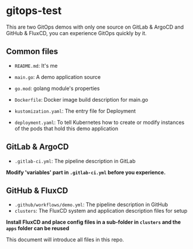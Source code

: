 # gitops-test

This are two GitOps demos with only one source on GitLab & ArgoCD and GitHub & FluxCD, you can experience GitOps quickly by it.

## Common files
- `README.md`: It's me

- `main.go`: 
A demo application source
- `go.mod`: 
golang module's properties
- `Dockerfile`:
Docker image build description for main.go
- `kustomization.yaml`:
The entry file for Deployment
- `deployment.yaml`:
To tell Kubernetes how to create or modify instances of the pods that hold this demo application

## GitLab & ArgoCD

- `.gitlab-ci.yml`:
The pipeline description in GitLab

**Modify 'variables' part in `.gitlab-ci.yml` before you experience.**

## GitHub & FluxCD
- `.github/workflows/demo.yml`:
The pipeline description in GitHub
- `clusters`:
The FluxCD system and application description files for setup

**Install FluxCD and place config files in a sub-folder in `clusters` and the `apps` folder can be reused**


This document will introduce all files in this repo.

